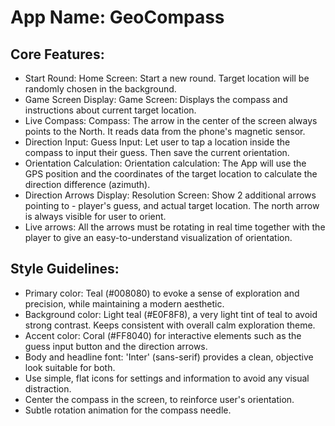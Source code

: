 # **App Name**: GeoCompass

## Core Features:

- Start Round: Home Screen: Start a new round. Target location will be randomly chosen in the background.
- Game Screen Display: Game Screen: Displays the compass and instructions about current target location.
- Live Compass: Compass: The arrow in the center of the screen always points to the North. It reads data from the phone's magnetic sensor.
- Direction Input: Guess Input: Let user to tap a location inside the compass to input their guess. Then save the current orientation.
- Orientation Calculation: Orientation calculation: The App will use the GPS position and the coordinates of the target location to calculate the direction difference (azimuth).
- Direction Arrows Display: Resolution Screen: Show 2 additional arrows pointing to - player's guess, and actual target location. The north arrow is always visible for user to orient.
- Live arrows: All the arrows must be rotating in real time together with the player to give an easy-to-understand visualization of orientation.

## Style Guidelines:

- Primary color: Teal (#008080) to evoke a sense of exploration and precision, while maintaining a modern aesthetic.
- Background color: Light teal (#E0F8F8), a very light tint of teal to avoid strong contrast. Keeps consistent with overall calm exploration theme.
- Accent color: Coral (#FF8040) for interactive elements such as the guess input button and the direction arrows.
- Body and headline font: 'Inter' (sans-serif) provides a clean, objective look suitable for both.
- Use simple, flat icons for settings and information to avoid any visual distraction.
- Center the compass in the screen, to reinforce user's orientation.
- Subtle rotation animation for the compass needle.